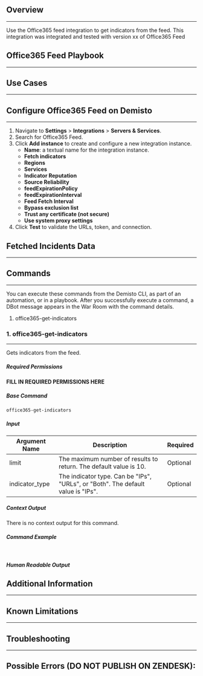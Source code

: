 ## Overview
---

Use the Office365 feed integration to get indicators from the feed.
This integration was integrated and tested with version xx of Office365 Feed
## Office365 Feed Playbook
---

## Use Cases
---

## Configure Office365 Feed on Demisto
---

1. Navigate to __Settings__ > __Integrations__ > __Servers & Services__.
2. Search for Office365 Feed.
3. Click __Add instance__ to create and configure a new integration instance.
    * __Name__: a textual name for the integration instance.
    * __Fetch indicators__
    * __Regions__
    * __Services__
    * __Indicator Reputation__
    * __Source Reliability__
    * __feedExpirationPolicy__
    * __feedExpirationInterval__
    * __Feed Fetch Interval__
    * __Bypass exclusion list__
    * __Trust any certificate (not secure)__
    * __Use system proxy settings__
4. Click __Test__ to validate the URLs, token, and connection.
## Fetched Incidents Data
---

## Commands
---
You can execute these commands from the Demisto CLI, as part of an automation, or in a playbook.
After you successfully execute a command, a DBot message appears in the War Room with the command details.
1. office365-get-indicators
### 1. office365-get-indicators
---
Gets indicators from the feed.
##### Required Permissions
**FILL IN REQUIRED PERMISSIONS HERE**
##### Base Command

`office365-get-indicators`
##### Input

| **Argument Name** | **Description** | **Required** |
| --- | --- | --- |
| limit | The maximum number of results to return. The default value is 10. | Optional | 
| indicator_type | The indicator type. Can be "IPs", "URLs", or "Both". The default value is "IPs". | Optional | 


##### Context Output

There is no context output for this command.

##### Command Example
``` ```

##### Human Readable Output


## Additional Information
---

## Known Limitations
---

## Troubleshooting
---


## Possible Errors (DO NOT PUBLISH ON ZENDESK):
